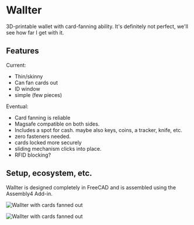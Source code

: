 # Wallter
3D-printable wallet with card-fanning ability. It's definitely not perfect, we'll see how far I get with it.

## Features
Current:
* Thin/skinny
* Can fan cards out
* ID window
* simple (few pieces)

Eventual:
* Card fanning is reliable
* Magsafe compatible on both sides.
* Includes a spot for cash. maybe also keys, coins, a tracker, knife, etc.
* zero fasteners needed.
* cards locked more securely
* sliding mechanism clicks into place.
* RFID blocking?


## Setup, ecosystem, etc.
Wallter is designed completely in FreeCAD and is assembled using the Assembly4 Add-in.

![Wallter with cards fanned out](https://github.com/stevenrjarrett/Wallter/blob/main/Images/Wallter_Card_Fan.jpg)

![Wallter with cards fanned out](https://github.com/stevenrjarrett/Wallter/blob/main/Images/Wallter_Card_Fan_2.jpg)
